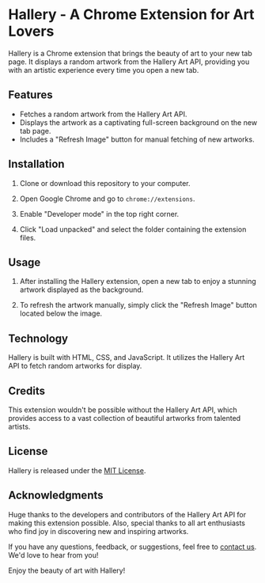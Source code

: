 # Hallery - A Chrome Extension for Art Lovers

Hallery is a Chrome extension that brings the beauty of art to your new tab page. It displays a random artwork from the Hallery Art API, providing you with an artistic experience every time you open a new tab.



## Features

- Fetches a random artwork from the Hallery Art API.
- Displays the artwork as a captivating full-screen background on the new tab page.
- Includes a "Refresh Image" button for manual fetching of new artworks.

## Installation

1. Clone or download this repository to your computer.

2. Open Google Chrome and go to `chrome://extensions`.

3. Enable "Developer mode" in the top right corner.

4. Click "Load unpacked" and select the folder containing the extension files.

## Usage

1. After installing the Hallery extension, open a new tab to enjoy a stunning artwork displayed as the background.

2. To refresh the artwork manually, simply click the "Refresh Image" button located below the image.

## Technology

Hallery is built with HTML, CSS, and JavaScript. It utilizes the Hallery Art API to fetch random artworks for display.

## Credits

This extension wouldn't be possible without the Hallery Art API, which provides access to a vast collection of beautiful artworks from talented artists.

## License

Hallery is released under the [MIT License](LICENSE).

## Acknowledgments

Huge thanks to the developers and contributors of the Hallery Art API for making this extension possible. Also, special thanks to all art enthusiasts who find joy in discovering new and inspiring artworks.

If you have any questions, feedback, or suggestions, feel free to [contact us](mailto:hello@example.com). We'd love to hear from you!

Enjoy the beauty of art with Hallery!
